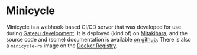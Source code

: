 # Minicycle

Minicycle is a webhook-based CI/CD server that was
developed for use during [Gateau development](gateau-cicd.md).
It is deployed (kind of) on [Mitakihara](mitakihara.md),
and the source code and (some) documentation is available
[on github](https://github.com/stratal-systems/minicycle-rs).
There is also a `minicycle-rs` image on the [Docker Registry](registry.md).



